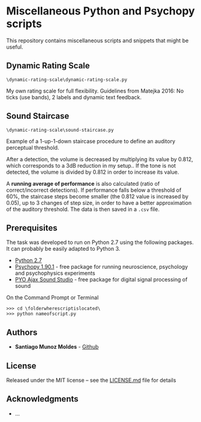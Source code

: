 # Miscellaneous Python and Psychopy scripts

This repository contains miscellaneous scripts and snippets that might be useful.

## Dynamic Rating Scale

```
\dynamic-rating-scale\dynamic-rating-scale.py
```

My own rating scale for full flexibility. 
Guidelines from Matejka 2016: No ticks (use bands), 2 labels and dynamic text
feedback.


## Sound Staircase

```
\dynamic-rating-scale\sound-staircase.py
```

Example of a 1-up-1-down staircase procedure to define an auditory perceptual 
threshold. 

After a detection, the volume is decreased by multiplying its value 
by 0.812, which corresponds to a 3dB reduction in my setup.. If the tone is 
not detected, the volume is divided by 0.812 in order to increase its value.

A **running average of performance** is also calculated (ratio of correct/incorrect
detections). If performance falls below a threshold of 60%, the staircase steps
become smaller (the 0.812 value is increased by 0.05), up to 3 changes of step
size, in order to have a better approximation of the auditory threshold.
The data is then saved in a `.csv` file.

## Prerequisites

The task was developed to run on Python 2.7 using the following packages. It can probably be easily adapted to Python 3. 

* [Python 2.7](https://www.python.org/downloads/release/python-2715/)
* [Psychopy 1.90.1](https://www.github.com/psychopy/psychopy/releases/tag/1.90.1) - free package for running neuroscience, psychology and psychophysics experiments
* [PYO Ajax Sound Studio](https://www.ajaxsoundstudio.com/software/pyo/) - free package for digital signal processing of sound

On the Command Prompt or Terminal

```
>>> cd \folderwherescriptislocated\
>>> python nameofscript.py
```

## Authors

* **Santiago Munoz Moldes** - [Github](https://github.com/santihago)

## License

Released under the MIT license – see the [LICENSE.md](LICENSE.md) file for details

## Acknowledgments

* ...
